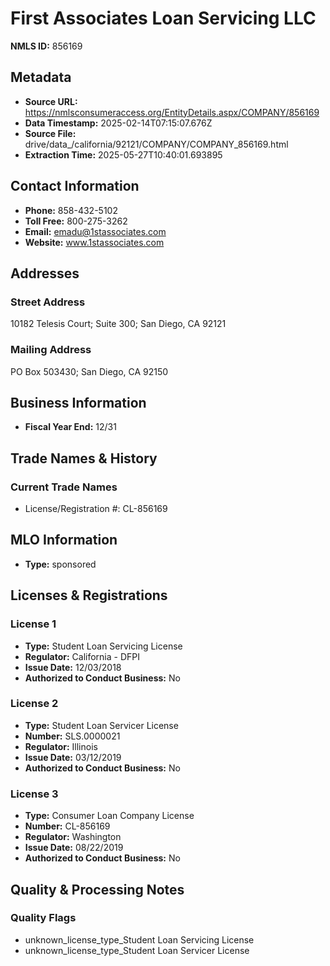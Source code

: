 # First Associates Loan Servicing LLC

**NMLS ID:** 856169

## Metadata
- **Source URL:** https://nmlsconsumeraccess.org/EntityDetails.aspx/COMPANY/856169
- **Data Timestamp:** 2025-02-14T07:15:07.676Z
- **Source File:** drive/data_/california/92121/COMPANY/COMPANY_856169.html
- **Extraction Time:** 2025-05-27T10:40:01.693895

## Contact Information
- **Phone:** 858-432-5102
- **Toll Free:** 800-275-3262
- **Email:** emadu@1stassociates.com
- **Website:** www.1stassociates.com

## Addresses
### Street Address
10182 Telesis Court; Suite 300; San Diego, CA 92121

### Mailing Address
PO Box 503430; San Diego, CA 92150

## Business Information
- **Fiscal Year End:** 12/31

## Trade Names & History
### Current Trade Names
- License/Registration #: CL-856169

## MLO Information
- **Type:** sponsored

## Licenses & Registrations

### License 1
- **Type:** Student Loan Servicing License
- **Regulator:** California - DFPI
- **Issue Date:** 12/03/2018
- **Authorized to Conduct Business:** No

### License 2
- **Type:** Student Loan Servicer License
- **Number:** SLS.0000021
- **Regulator:** Illinois
- **Issue Date:** 03/12/2019
- **Authorized to Conduct Business:** No

### License 3
- **Type:** Consumer Loan Company License
- **Number:** CL-856169
- **Regulator:** Washington
- **Issue Date:** 08/22/2019
- **Authorized to Conduct Business:** No

## Quality & Processing Notes
### Quality Flags
- unknown_license_type_Student Loan Servicing License
- unknown_license_type_Student Loan Servicer License

